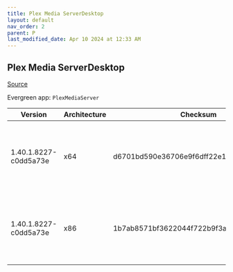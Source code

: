 ```yaml
---
title: Plex Media ServerDesktop
layout: default
nav_order: 2
parent: P
last_modified_date: Apr 10 2024 at 12:33 AM
---
```


## Plex Media ServerDesktop

[Source](https://www.plex.tv/media-server-downloads/)

Evergreen app: `PlexMediaServer`

| Version               | Architecture | Checksum                                 | URI                                                                                                                                                                                                                                                              |
| --------------------- | ------------ | ---------------------------------------- | ---------------------------------------------------------------------------------------------------------------------------------------------------------------------------------------------------------------------------------------------------------------- |
| 1.40.1.8227-c0dd5a73e | x64          | d6701bd590e36706e9f6dff22e161d5617883a87 | [https://downloads.plex.tv/plex-media-server-new/1.40.1.8227-c0dd5a73e/windows/PlexMediaServer-1.40.1.8227-c0dd5a73e-x86_64.exe](https://downloads.plex.tv/plex-media-server-new/1.40.1.8227-c0dd5a73e/windows/PlexMediaServer-1.40.1.8227-c0dd5a73e-x86_64.exe) |
| 1.40.1.8227-c0dd5a73e | x86          | 1b7ab8571bf3622044f722b9f3ac5a391af56a2c | [https://downloads.plex.tv/plex-media-server-new/1.40.1.8227-c0dd5a73e/windows/PlexMediaServer-1.40.1.8227-c0dd5a73e-x86.exe](https://downloads.plex.tv/plex-media-server-new/1.40.1.8227-c0dd5a73e/windows/PlexMediaServer-1.40.1.8227-c0dd5a73e-x86.exe)       |
